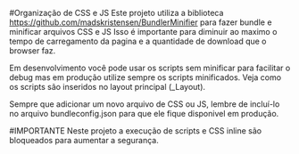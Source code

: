 ﻿#Organização de CSS e JS
Este projeto utiliza a biblioteca https://github.com/madskristensen/BundlerMinifier para fazer bundle e minificar arquivos CSS e JS
Isso é importante para diminuir ao maximo o tempo de carregamento da pagina e a quantidade de download que o browser faz.

Em desenvolvimento você pode usar os scripts sem minificar para facilitar o debug mas em produção utilize sempre os scripts minificados.
Veja como os scripts são inseridos no layout principal (_Layout).

Sempre que adicionar um novo arquivo de CSS ou JS, lembre de incluí-lo no arquivo bundleconfig.json para que ele fique disponivel em produção.

#IMPORTANTE
Neste projeto a execução de scripts e CSS inline são bloqueados para aumentar a segurança.